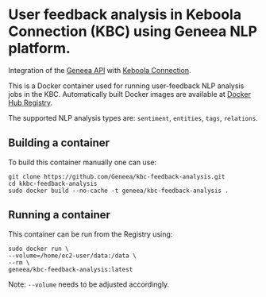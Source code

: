 # User feedback analysis in Keboola Connection (KBC) using Geneea NLP platform.

Integration of the [Geneea API](https://api.geneea.com) with [Keboola Connection](https://connection.keboola.com).

This is a Docker container used for running user-feedback NLP analysis jobs in the KBC.
Automatically built Docker images are available at [Docker Hub Registry](https://hub.docker.com/r/geneea/kbc-feedback-analysis/).

The supported NLP analysis types are: `sentiment`, `entities`, `tags`, `relations`.

## Building a container
To build this container manually one can use:

```
git clone https://github.com/Geneea/kbc-feedback-analysis.git
cd kkbc-feedback-analysis
sudo docker build --no-cache -t geneea/kbc-feedback-analysis .
```

## Running a container
This container can be run from the Registry using:

```
sudo docker run \
--volume=/home/ec2-user/data:/data \
--rm \
geneea/kbc-feedback-analysis:latest
```
Note: `--volume` needs to be adjusted accordingly.
